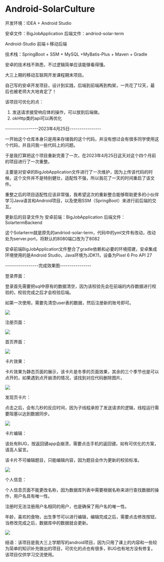 # Android-SolarCulture  
开发环境：IDEA + Android Studio

安卓文件：BigJobApplication
后端文件：andriod-solar-term 
 
Android-Studio 前端＋移动后端

技术栈：SpringBoot + SSM + MySQL +MyBatis-Plus + Maven + Gradle 

安卓的技术栈不熟悉，不过逻辑简单应该能够看得懂。  

大三上期的移动互联网开发课程期末项目。

自己写的安卓开发项目，设计到实践，后端到前端再到构架，一共花了12天，最后也被老师大大地肯定了！

该项目可优化的点：

1. 发送请求接受响应体的操作，可以放到后端做。
2. okHttp类的api可以再优化

-----------------2023年4月25日----------------

一开始这个仓库本身只是用来存储我的这个代码，并没有想过会有很多同学使用这个代码，并且问我一些代码上的问题。

于是我打算把这个项目重新完善了一次，在2023年4月25日这天对这个四个月前的项目进行了一次重整。

主要是对安卓的BigJobApplication文件进行了一次维护，因为上传该代码的时候，这个文件并不是特别健壮，适配性不强，所以我花了一天的时间重启了该文件。

重整之后的项目适配性应该非常强，我希望这次的重新整合能够帮助更多的小伙伴学习Java语言和Android项目，以及使用SSM（SpringBoot）来进行前后端的交互。

更新后的目录文件为
安卓前端：BigJobApplication
后端文件：SolartermBackend

这个Solarterm就是原先的andriod-solar-term，代码中的yml文件有改动，改动处为server.port，将默认的8080端口改为了8082

安卓前端BigJobApplication文件整合了gradle依赖和必要的环境搭建，安卓集成环境使用的是Android Studio，Java环境为JDK11，设备为Pixel 6 Pro API 27

-----------------完成效果图----------------

登录界面：

登录首先需要把sql中原有的数据清空，因为该校验先会在前端的内存数据进行校验的，校验完成之后才会校验后端。

如第一次使用，需要先清空user表的数据，然后注册新的账号即可。

![](.\image\login.jpg)

注册页面：

![](.\image\register.jpg)

首页界面：

![](.\image\main.jpg)

卡片效果：

卡片效果为静态页面的展示，该卡片是冬季的页面效果，其余的三个季节也是可以点开的，如果遇到点开崩溃的情况，请找到对应代码删除图片。

![](.\image\mainCard.jpg)

发现页卡片： 

点击之后，会有几秒的反应时间，因为子线程承担了发送请求的逻辑，线程运行需要阻塞以达到数据同步。

![](.\image\find.jpg)

卡片编辑：

该处有BUG，按返回键app会崩溃，需要点击手机的返回键。如有可优化的方案，请高人留言。

该卡片不可编辑题目，只能编辑内容，因为题目会作为更新的校验标准。

![](.\image\card.jpg)

个人信息：

个人信息页面不能更改名称，因为数据库列表中需要根据名称来进行查找数据的操作，用户名具有唯一性。

注册时无法注册用户名相同的用户，也是确保了用户名的唯一性。

年龄，喜欢的食物，出生季节可以进行编辑，编辑完成之后，需要点击修改按钮，当修改完成之后，数据库中的数据就会更新。

![](.\image\info.jpg)

结语：该项目是我大三上学期写的android项目，因为只用了课上的内容和一些较为简单的知识补充做出的项目，可优化的点也有很多，BUG也有地方没有修复。该项目仅供学习交流使用。
